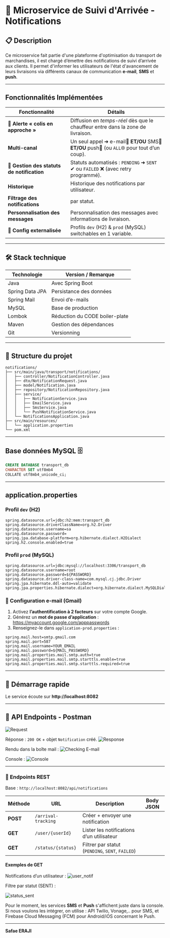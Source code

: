 # 📧 Microservice de Suivi d'Arrivée - Notifications

## 📋 Description
Ce microservice fait partie d'une plateforme d'optimisation du transport de marchandises, il est chargé d’émettre des notifications de suivi d’arrivée aux clients. Il permet d'informer les utilisateurs de l'état d'avancement de leurs livraisons via différents canaux de communication **e-mail**, **SMS** et **push**.

---

## Fonctionnalités Implémentées

| Fonctionnalité | Détails |
|---------------|---------|
| 🚚 **Alerte « colis en approche »** | Diffusion en *temps-réel* dès que le chauffeur entre dans la zone de livraison. |
| **Multi-canal** | Un seul appel ➜ e-mail📧 **ET/OU** SMS📱 **ET/OU** push🔔 (ou `ALL`🌐 pour tout d’un coup). |
| 🔄 **Gestion des statuts de notification** | Statuts automatisés : `PENDING` ➜ `SENT` ✔ ou `FAILED` ❌ (avec retry programmé). |
| **Historique** | Historique des notifications par utilisateur. |
| **Filtrage des notifications** | par statut. |
| **Personnalisation des messages** | Personnalisation des messages avec informations de livraison. |
| 🔧 **Config externalisée** | Profils `dev` (H2) & `prod` (MySQL) switchables en 1 variable. |

---

## 🛠️ Stack technique
| Technologie | Version / Remarque |
|-------------|--------------------|
| Java | Avec Spring Boot |
| Spring Data JPA | Persistance des données |
| Spring Mail | Envoi d’e-mails |
| MySQL | Base de production |
| Lombok | Réduction du CODE boiler-plate |
| Maven | Gestion des dépendances |
| Git | Versionning |

---

## 🔧 Structure du projet
```
notifications/
├── src/main/java/transport/notifications/
│   ├── controller/NotificationController.java
│   ├── dto/NotificationRequest.java
│   ├── model/Notification.java
│   ├── repository/NotificationRepository.java
│   ├── service/
│   │   ├── NotificationService.java
│   │   ├── EmailService.java
│   │   ├── SmsService.java
│   │   └── PushNotificationService.java
│   └── NotificationsApplication.java
├── src/main/resources/
│   └── application.properties
└── pom.xml
```

---

## Base données MySQL 🗄️
```sql
CREATE DATABASE transport_db 
CHARACTER SET utf8mb4 
COLLATE utf8mb4_unicode_ci;
```
---

## application.properties

### Profil `dev` (H2)
```properties
spring.datasource.url=jdbc:h2:mem:transport_db
spring.datasource.driverClassName=org.h2.Driver
spring.datasource.username=sa
spring.datasource.password=
spring.jpa.database-platform=org.hibernate.dialect.H2Dialect
spring.h2.console.enabled=true
```

### Profil `prod` (MySQL)
```properties
spring.datasource.url=jdbc:mysql://localhost:3306/transport_db
spring.datasource.username=root
spring.datasource.password=${PASSWORD}
spring.datasource.driver-class-name=com.mysql.cj.jdbc.Driver
spring.jpa.hibernate.ddl-auto=validate
spring.jpa.properties.hibernate.dialect=org.hibernate.dialect.MySQLDialect
```

### 📧 Configuration e-mail (Gmail)

1. Activez **l’authentification à 2 facteurs** sur votre compte Google.  
2. Générez un **mot de passe d’application** :  
   https://myaccount.google.com/apppasswords  
3. Renseignez-le dans `application-prod.properties` :

```properties
spring.mail.host=smtp.gmail.com
spring.mail.port=587
spring.mail.username=YOUR_EMAIL
spring.mail.password=${MAIL_PASSWORD}
spring.mail.properties.mail.smtp.auth=true
spring.mail.properties.mail.smtp.starttls.enable=true
spring.mail.properties.mail.smtp.starttls.required=true
```

---

## 🚀 Démarrage rapide
Le service écoute sur **http://localhost:8082**

---

## 🔌 API Endpoints - Postman

![Request](screens/request.png)

Réponse : `200 OK` + objet `Notification` créé.
![Response](screens/response.png)

Rendu dans la boîte mail :
![Checking E-mail](screens/check.jpg)

Console :
![Console](screens/console.png)

---

### 📡 Endpoints REST
Base : `http://localhost:8082/api/notifications`

| Méthode | URL | Description | Body JSON |
|---------|-----|-------------|-----------|
| **POST** | `/arrival-tracking` | Créer + envoyer une notification |
| **GET**  | `/user/{userId}` | Lister les notifications d’un utilisateur | 
| **GET**  | `/status/{status}` | Filtrer par statut (`PENDING`, `SENT`, `FAILED`) |

#### Exemples de GET

Notifications d’un utilisateur :
![user_notif](screens/user_id.png)

Filtre par statut (SENT) :

![status_sent](screens/status_sent.png)


Pour le moment, les services **SMS** et **Push** s'affichent juste dans la console. Si nous voulons les intégrer, on utilise : API Twilio, Vonage,.. pour SMS, et Firebase Cloud Messaging (FCM) pour Android/iOS concernant le Push.

---

**Safae ERAJI**
